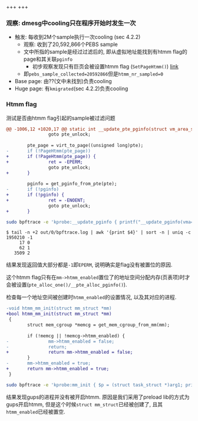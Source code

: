 +++
+++


### 观察: dmesg中cooling只在程序开始时发生一次

- 触发: 每收到2M个sample执行一次cooling (sec 4.2.2)
  - 观察: 收到了20,592,866个PEBS sample
  - 文中所指的sample是经过过滤后的, 即从虚拟地址能找到有htmm flag的page和其关联`pginfo`
    - 初步观察发现只有巨页会被设置htmm flag (`SetPageHtmm()`)  [link](#htmm-flag)
  - 即`pebs_sample_collected=20592866`但是`htmm_nr_sampled=0`
- Base page: 由??(文中未找到)负责cooling
- Huge page: 有`kmigrated`(sec 4.2.2)负责cooling

### Htmm flag

测试是否由htmm flag引起的sample被过滤问题

```diff
@@ -1006,12 +1020,17 @@ static int __update_pte_pginfo(struct vm_area_struct *vma, pmd_t *pmd,
                goto pte_unlock;
 
        pte_page = virt_to_page((unsigned long)pte);
-       if (!PageHtmm(pte_page))
+       if (!PageHtmm(pte_page)) {
+               ret = -EPERM;
                goto pte_unlock;
+       }
 
        pginfo = get_pginfo_from_pte(pte);
-       if (!pginfo)
+       if (!pginfo) {
+               ret = -ENOENT;
                goto pte_unlock;
+       }
```

```bash
sudo bpftrace -e 'kprobe:__update_pginfo { printf("__update_pginfo(vma=%p, addr=%p)", arg0, arg1) } kretprobe:__update_pginfo { printf(" = %d\n", retval) }' | tee /out/bpftrace.log
```

```shell
$ tail -n +2 out/0/bpftrace.log | awk '{print $4}' | sort -n | uniq -c
1950210 -1
     17 0
     62 1
   3509 2
```

结果发现返回值大部分都是`-1`即`EPERM`, 说明确实是flag没有被置位的原因.

 这个htmm flag只有在`mm->htmm_enabled`置位了的地址空间分配内存(页表项)时才会被设置(`pte_alloc_one()/__pte_alloc_pginfo()`).

检查每一个地址空间被创建时`htmm_enabled`的设置情况, 以及其对应的进程.

```diff
-void htmm_mm_init(struct mm_struct *mm)
+bool htmm_mm_init(struct mm_struct *mm)
 {
        struct mem_cgroup *memcg = get_mem_cgroup_from_mm(mm);
 
        if (!memcg || !memcg->htmm_enabled) {
-               mm->htmm_enabled = false;
-               return;
+               return mm->htmm_enabled = false;
        }
-       mm->htmm_enabled = true;
+       return mm->htmm_enabled = true;
 }
```

```bash
sudo bpftrace -e 'kprobe:mm_init { $p = (struct task_struct *)arg1; printf("mm_init(mm=%p, task=%p) pid=%d tgid=%d", arg0, arg1, $p->pid, $p->tgid)} kretprobe:htmm_mm_init {printf(" htmm_enabled=%d\n", retval)}' | tee /out/bpftrace.out
```

结果发现gups的进程并没有被开启htmm. 原因是我们采用了preload lib的方式为gups开启htmm, 但是这个时候`struct mm_struct`已经被创建了, 且其`htmm_enabled`已经被置空.

